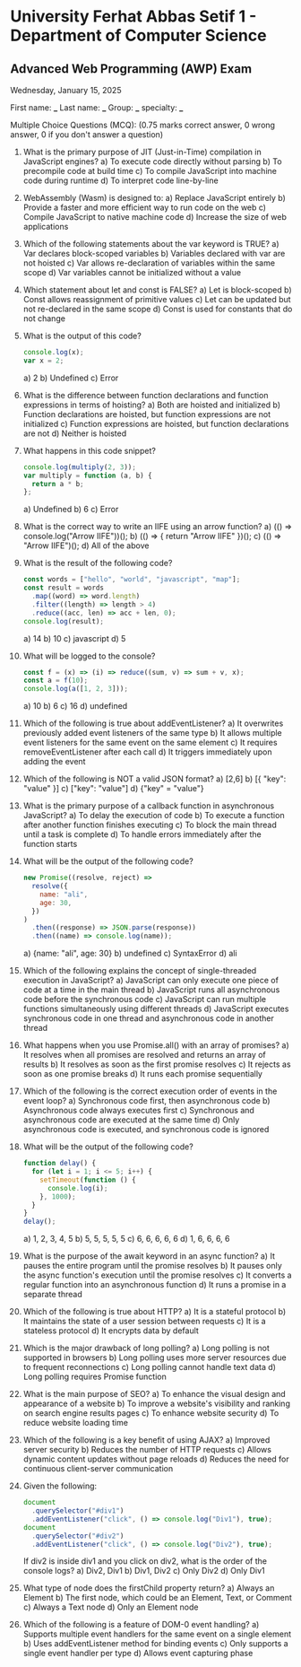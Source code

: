 # University Ferhat Abbas Setif 1 - Department of Computer Science

## Advanced Web Programming (AWP) Exam

Wednesday, January 15, 2025

First name: ****\_**** Last name: ****\_**** Group: **\_** specialty: **\_**

Multiple Choice Questions (MCQ): (0.75 marks correct answer, 0 wrong answer, 0 if you don't answer a question)

1. What is the primary purpose of JIT (Just-in-Time) compilation in JavaScript engines?
   a) To execute code directly without parsing
   b) To precompile code at build time
   c) To compile JavaScript into machine code during runtime
   d) To interpret code line-by-line

2. WebAssembly (Wasm) is designed to:
   a) Replace JavaScript entirely
   b) Provide a faster and more efficient way to run code on the web
   c) Compile JavaScript to native machine code
   d) Increase the size of web applications

3. Which of the following statements about the var keyword is TRUE?
   a) Var declares block-scoped variables
   b) Variables declared with var are not hoisted
   c) Var allows re-declaration of variables within the same scope
   d) Var variables cannot be initialized without a value

4. Which statement about let and const is FALSE?
   a) Let is block-scoped
   b) Const allows reassignment of primitive values
   c) Let can be updated but not re-declared in the same scope
   d) Const is used for constants that do not change

5. What is the output of this code?

   ```javascript
   console.log(x);
   var x = 2;
   ```

   a) 2
   b) Undefined
   c) Error

6. What is the difference between function declarations and function expressions in terms of hoisting?
   a) Both are hoisted and initialized
   b) Function declarations are hoisted, but function expressions are not initialized
   c) Function expressions are hoisted, but function declarations are not
   d) Neither is hoisted

7. What happens in this code snippet?

   ```javascript
   console.log(multiply(2, 3));
   var multiply = function (a, b) {
     return a * b;
   };
   ```

   a) Undefined
   b) 6
   c) Error

8. What is the correct way to write an IIFE using an arrow function?
   a) (() => console.log("Arrow IIFE"))();
   b) (() => { return "Arrow IIFE" })();
   c) (() => "Arrow IIFE")();
   d) All of the above

9. What is the result of the following code?

   ```javascript
   const words = ["hello", "world", "javascript", "map"];
   const result = words
     .map((word) => word.length)
     .filter((length) => length > 4)
     .reduce((acc, len) => acc + len, 0);
   console.log(result);
   ```

   a) 14
   b) 10
   c) javascript
   d) 5

10. What will be logged to the console?

    ```javascript
    const f = (x) => (i) => reduce((sum, v) => sum + v, x);
    const a = f(10);
    console.log(a([1, 2, 3]));
    ```

    a) 10
    b) 6
    c) 16
    d) undefined

11. Which of the following is true about addEventListener?
    a) It overwrites previously added event listeners of the same type
    b) It allows multiple event listeners for the same event on the same element
    c) It requires removeEventListener after each call
    d) It triggers immediately upon adding the event

12. Which of the following is NOT a valid JSON format?
    a) [2,6]
    b) [{ "key": "value" }]
    c) ["key": "value"]
    d) {"key" = "value"}

13. What is the primary purpose of a callback function in asynchronous JavaScript?
    a) To delay the execution of code
    b) To execute a function after another function finishes executing
    c) To block the main thread until a task is complete
    d) To handle errors immediately after the function starts

14. What will be the output of the following code?

    ```javascript
    new Promise((resolve, reject) =>
      resolve({
        name: "ali",
        age: 30,
      })
    )
      .then((response) => JSON.parse(response))
      .then((name) => console.log(name));
    ```

    a) {name: "ali", age: 30}
    b) undefined
    c) SyntaxError
    d) ali

15. Which of the following explains the concept of single-threaded execution in JavaScript?
    a) JavaScript can only execute one piece of code at a time in the main thread
    b) JavaScript runs all asynchronous code before the synchronous code
    c) JavaScript can run multiple functions simultaneously using different threads
    d) JavaScript executes synchronous code in one thread and asynchronous code in another thread

16. What happens when you use Promise.all() with an array of promises?
    a) It resolves when all promises are resolved and returns an array of results
    b) It resolves as soon as the first promise resolves
    c) It rejects as soon as one promise breaks
    d) It runs each promise sequentially

17. Which of the following is the correct execution order of events in the event loop?
    a) Synchronous code first, then asynchronous code
    b) Asynchronous code always executes first
    c) Synchronous and asynchronous code are executed at the same time
    d) Only asynchronous code is executed, and synchronous code is ignored

18. What will be the output of the following code?

    ```javascript
    function delay() {
      for (let i = 1; i <= 5; i++) {
        setTimeout(function () {
          console.log(i);
        }, 1000);
      }
    }
    delay();
    ```

    a) 1, 2, 3, 4, 5
    b) 5, 5, 5, 5, 5
    c) 6, 6, 6, 6, 6
    d) 1, 6, 6, 6, 6

19. What is the purpose of the await keyword in an async function?
    a) It pauses the entire program until the promise resolves
    b) It pauses only the async function's execution until the promise resolves
    c) It converts a regular function into an asynchronous function
    d) It runs a promise in a separate thread

20. Which of the following is true about HTTP?
    a) It is a stateful protocol
    b) It maintains the state of a user session between requests
    c) It is a stateless protocol
    d) It encrypts data by default

21. Which is the major drawback of long polling?
    a) Long polling is not supported in browsers
    b) Long polling uses more server resources due to frequent reconnections
    c) Long polling cannot handle text data
    d) Long polling requires Promise function

22. What is the main purpose of SEO?
    a) To enhance the visual design and appearance of a website
    b) To improve a website's visibility and ranking on search engine results pages
    c) To enhance website security
    d) To reduce website loading time

23. Which of the following is a key benefit of using AJAX?
    a) Improved server security
    b) Reduces the number of HTTP requests
    c) Allows dynamic content updates without page reloads
    d) Reduces the need for continuous client-server communication

24. Given the following:

    ```javascript
    document
      .querySelector("#div1")
      .addEventListener("click", () => console.log("Div1"), true);
    document
      .querySelector("#div2")
      .addEventListener("click", () => console.log("Div2"), true);
    ```

    If div2 is inside div1 and you click on div2, what is the order of the console logs?
    a) Div2, Div1
    b) Div1, Div2
    c) Only Div2
    d) Only Div1

25. What type of node does the firstChild property return?
    a) Always an Element
    b) The first node, which could be an Element, Text, or Comment
    c) Always a Text node
    d) Only an Element node

26. Which of the following is a feature of DOM-0 event handling?
    a) Supports multiple event handlers for the same event on a single element
    b) Uses addEventListener method for binding events
    c) Only supports a single event handler per type
    d) Allows event capturing phase
